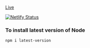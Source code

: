 
[Live](https://todo-app-team-indus.netlify.app)

[![Netlify Status](https://api.netlify.com/api/v1/badges/5406c6cb-c8fa-4e64-8c08-03b44354b14a/deploy-status)](https://app.netlify.com/sites/todo-app-team-indus/deploys)


### To install latest version of Node
`npm i latest-version`
